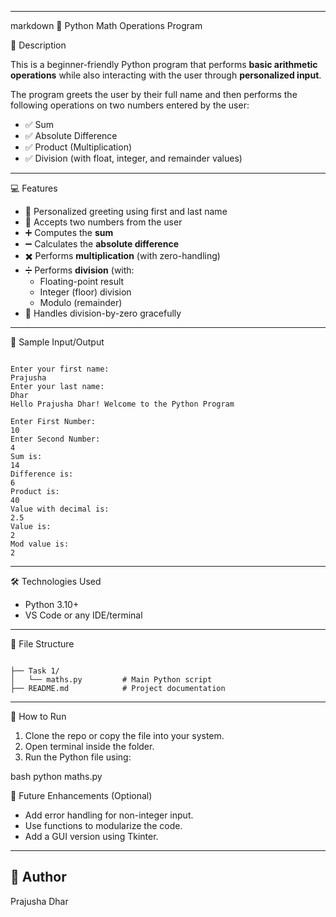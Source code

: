 
---

markdown
🧮 Python Math Operations Program

📌 Description

This is a beginner-friendly Python program that performs **basic arithmetic operations** while also interacting with the user through **personalized input**.

The program greets the user by their full name and then performs the following operations on two numbers entered by the user:

- ✅ Sum
- ✅ Absolute Difference
- ✅ Product (Multiplication)
- ✅ Division (with float, integer, and remainder values)

---
💻 Features

- 👤 Personalized greeting using first and last name
- 🔢 Accepts two numbers from the user
- ➕ Computes the **sum**
- ➖ Calculates the **absolute difference**
- ✖️ Performs **multiplication** (with zero-handling)
- ➗ Performs **division** (with:
  - Floating-point result
  - Integer (floor) division
  - Modulo (remainder)
- 🚫 Handles division-by-zero gracefully

---

🧪 Sample Input/Output

```

Enter your first name:
Prajusha
Enter your last name:
Dhar
Hello Prajusha Dhar! Welcome to the Python Program

Enter First Number:
10
Enter Second Number:
4
Sum is:
14
Difference is:
6
Product is:
40
Value with decimal is:
2.5
Value is:
2
Mod value is:
2

```

---

🛠️ Technologies Used

- Python 3.10+
- VS Code or any IDE/terminal

---
📂 File Structure

```

├── Task 1/
│   └── maths.py         # Main Python script
├── README.md            # Project documentation

````

---

📎 How to Run

1. Clone the repo or copy the file into your system.
2. Open terminal inside the folder.
3. Run the Python file using:

bash
python maths.py

 🚀 Future Enhancements (Optional)

* Add error handling for non-integer input.
* Use functions to modularize the code.
* Add a GUI version using Tkinter.

---

## 🙌 Author
Prajusha Dhar
